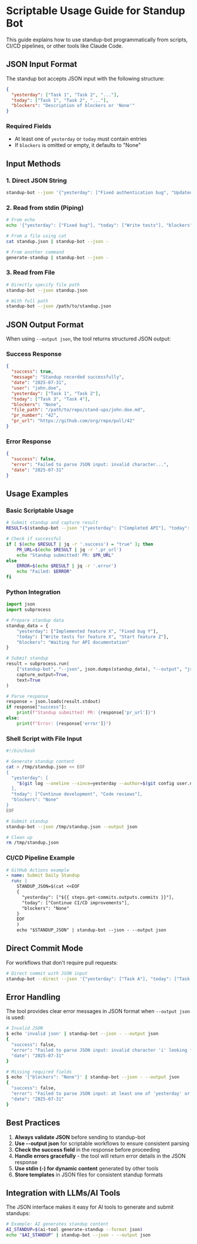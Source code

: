 # Scriptable Usage Guide for Standup Bot

This guide explains how to use standup-bot programmatically from scripts, CI/CD pipelines, or other tools like Claude Code.

## JSON Input Format

The standup bot accepts JSON input with the following structure:

```json
{
  "yesterday": ["Task 1", "Task 2", "..."],
  "today": ["Task 1", "Task 2", "..."],
  "blockers": "Description of blockers or 'None'"
}
```

### Required Fields
- At least one of `yesterday` or `today` must contain entries
- If `blockers` is omitted or empty, it defaults to "None"

## Input Methods

### 1. Direct JSON String
```bash
standup-bot --json '{"yesterday": ["Fixed authentication bug", "Updated documentation"], "today": ["Write unit tests", "Code review"], "blockers": "None"}'
```

### 2. Read from stdin (Piping)
```bash
# From echo
echo '{"yesterday": ["Fixed bug"], "today": ["Write tests"], "blockers": "None"}' | standup-bot --json -

# From a file using cat
cat standup.json | standup-bot --json -

# From another command
generate-standup | standup-bot --json -
```

### 3. Read from File
```bash
# Directly specify file path
standup-bot --json standup.json

# With full path
standup-bot --json /path/to/standup.json
```

## JSON Output Format

When using `--output json`, the tool returns structured JSON output:

### Success Response
```json
{
  "success": true,
  "message": "Standup recorded successfully",
  "date": "2025-07-31",
  "user": "john.doe",
  "yesterday": ["Task 1", "Task 2"],
  "today": ["Task 3", "Task 4"],
  "blockers": "None",
  "file_path": "/path/to/repo/stand-ups/john.doe.md",
  "pr_number": "42",
  "pr_url": "https://github.com/org/repo/pull/42"
}
```

### Error Response
```json
{
  "success": false,
  "error": "Failed to parse JSON input: invalid character...",
  "date": "2025-07-31"
}
```

## Usage Examples

### Basic Scriptable Usage
```bash
# Submit standup and capture result
RESULT=$(standup-bot --json '{"yesterday": ["Completed API"], "today": ["Testing"], "blockers": "None"}' --output json)

# Check if successful
if [ $(echo $RESULT | jq -r '.success') = "true" ]; then
    PR_URL=$(echo $RESULT | jq -r '.pr_url')
    echo "Standup submitted! PR: $PR_URL"
else
    ERROR=$(echo $RESULT | jq -r '.error')
    echo "Failed: $ERROR"
fi
```

### Python Integration
```python
import json
import subprocess

# Prepare standup data
standup_data = {
    "yesterday": ["Implemented feature X", "Fixed bug Y"],
    "today": ["Write tests for feature X", "Start feature Z"],
    "blockers": "Waiting for API documentation"
}

# Submit standup
result = subprocess.run(
    ["standup-bot", "--json", json.dumps(standup_data), "--output", "json"],
    capture_output=True,
    text=True
)

# Parse response
response = json.loads(result.stdout)
if response["success"]:
    print(f"Standup submitted! PR: {response['pr_url']}")
else:
    print(f"Error: {response['error']}")
```

### Shell Script with File Input
```bash
#!/bin/bash

# Generate standup content
cat > /tmp/standup.json << EOF
{
  "yesterday": [
    "$(git log --oneline --since=yesterday --author=$(git config user.name) | head -5)"
  ],
  "today": ["Continue development", "Code reviews"],
  "blockers": "None"
}
EOF

# Submit standup
standup-bot --json /tmp/standup.json --output json

# Clean up
rm /tmp/standup.json
```

### CI/CD Pipeline Example
```yaml
# GitHub Actions example
- name: Submit Daily Standup
  run: |
    STANDUP_JSON=$(cat <<EOF
    {
      "yesterday": ["${{ steps.get-commits.outputs.commits }}"],
      "today": ["Continue CI/CD improvements"],
      "blockers": "None"
    }
    EOF
    )
    echo "$STANDUP_JSON" | standup-bot --json - --output json
```

## Direct Commit Mode

For workflows that don't require pull requests:

```bash
# Direct commit with JSON input
standup-bot --direct --json '{"yesterday": ["Task A"], "today": ["Task B"]}' --output json
```

## Error Handling

The tool provides clear error messages in JSON format when `--output json` is used:

```bash
# Invalid JSON
$ echo 'invalid json' | standup-bot --json - --output json
{
  "success": false,
  "error": "Failed to parse JSON input: invalid character 'i' looking for beginning of value",
  "date": "2025-07-31"
}

# Missing required fields
$ echo '{"blockers": "None"}' | standup-bot --json - --output json
{
  "success": false,
  "error": "Failed to parse JSON input: at least one of 'yesterday' or 'today' must have entries",
  "date": "2025-07-31"
}
```

## Best Practices

1. **Always validate JSON** before sending to standup-bot
2. **Use --output json** for scriptable workflows to ensure consistent parsing
3. **Check the success field** in the response before proceeding
4. **Handle errors gracefully** - the tool will return error details in the JSON response
5. **Use stdin (-) for dynamic content** generated by other tools
6. **Store templates** in JSON files for consistent standup formats

## Integration with LLMs/AI Tools

The JSON interface makes it easy for AI tools to generate and submit standups:

```bash
# Example: AI generates standup content
AI_STANDUP=$(ai-tool generate-standup --format json)
echo "$AI_STANDUP" | standup-bot --json - --output json
```